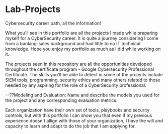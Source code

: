 # Lab-Projects
Cybersecurity career path, all the information!

What you'll see in this portfolio are all the projects I made while preparing myself for a CyberSecurity career. It is quite a journey considering I come from a banking-sales background and had little to no IT technical knowledge. Hope you enjoy my portfolio as much as I did while working on it.

The projects seen in this repository are all the opportunities developed throughout the certificate program - Google Cybersecurity Professional Certificate. The skills you'll be able to detect in some of the projects include SIEM tools, programming, security ethics and many others related to those needed by any aspiring for the role of a CyberSecurity professional. 

--??Modeling and Evaluation: Name and describe the models you used for the project and any corresponding evaluation metrics. 

Each organization have their own set of tools, playbooks and security controls, but with this portfolio I can show you that even if my previous experience doesn't allign with those of your organization, I have the will and capacity to learn and adapt to do the job that I am applying for. 
